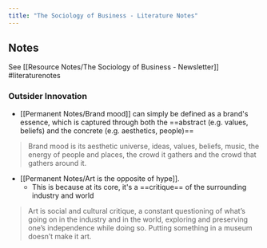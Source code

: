 ```yaml
---
title: "The Sociology of Business - Literature Notes"
---
```

## Notes
See [[Resource Notes/The Sociology of Business - Newsletter]]
#literaturenotes 
### Outsider Innovation
- [[Permanent Notes/Brand mood]] can simply be defined as a brand's essence, which is captured through both the ==abstract (e.g. values, beliefs) and the concrete (e.g. aesthetics, people)==
> Brand mood is its aesthetic universe, ideas, values, beliefs, music, the energy of people and places, the crowd it gathers and the crowd that gathers around it.
- [[Permanent Notes/Art is the opposite of hype]]. 
	- This is because at its core, it's a ==critique== of the surrounding industry and world
> Art is social and cultural critique, a constant questioning of what’s going on in the industry and in the world, exploring and preserving one’s independence while doing so. Putting something in a museum doesn’t make it art.